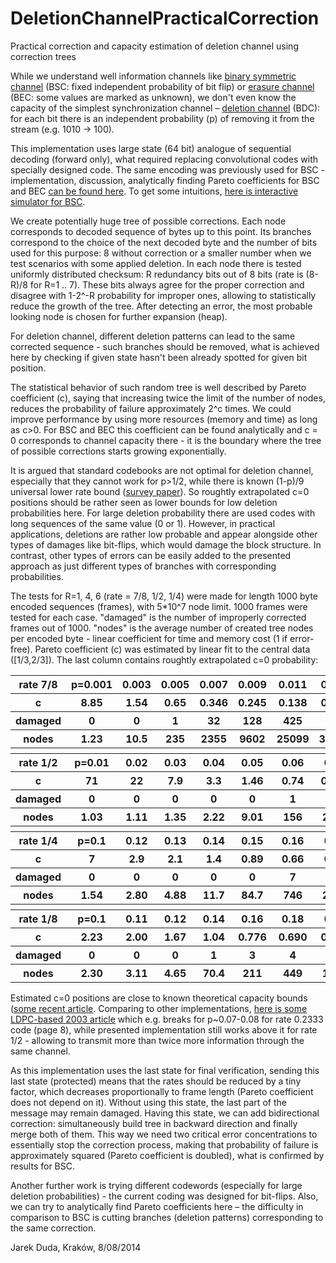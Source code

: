 DeletionChannelPracticalCorrection
==================================

Practical correction and capacity estimation of deletion channel using correction trees 

While we understand well information channels like [binary symmetric channel](http://en.wikipedia.org/wiki/Binary_symmetric_channel) (BSC: fixed independent probability of bit flip) or [erasure channel](http://en.wikipedia.org/wiki/Binary_erasure_channel) (BEC: some values are marked as unknown), we don't even know the capacity of the simplest synchronization channel – [deletion channel](http://en.wikipedia.org/wiki/Deletion_channel) (BDC): for each bit there is an independent probability (p) of removing it from the stream (e.g. 1010 -> 100).

This implementation uses large state (64 bit) analogue of sequential decoding (forward only), what required replacing convolutional codes with specially designed code. The same encoding was previously used for BSC - implementation, discussion, analytically finding Pareto coefficients for BSC and BEC [can be found here](https://indect-project.eu/correction-trees/). To get some intuitions, [here is interactive simulator for BSC](http://demonstrations.wolfram.com/CorrectionTrees/).

We create potentially huge tree of possible corrections. Each node corresponds to decoded sequence of bytes up to this point. Its branches correspond to the choice of the next decoded byte and the number of bits used for this purpose: 8 without correction or a smaller number when we test scenarios with some applied deletion. In each node there is tested uniformly distributed checksum: R redundancy bits out of 8 bits (rate is (8-R)/8 for R=1 .. 7). These bits always agree for the proper correction and disagree with 1-2^-R probability for improper ones, allowing to statistically reduce the growth of the tree. After detecting an error, the most probable looking node is chosen for further expansion (heap). 

For deletion channel, different deletion patterns can lead to the same corrected sequence - such branches should be removed, what is achieved here by checking if given state hasn't been already spotted for given bit position.

The statistical behavior of such random tree is well described by Pareto coefficient (c), saying that increasing twice the limit of the number of nodes, reduces the probability of failure approximately 2^c times. We could improve performance by using more resources (memory and time) as long as c>0. For BSC and BEC this coefficient can be found analytically and c = 0 corresponds to channel capacity there - it is the boundary where the tree of possible corrections starts growing exponentially. 

It is argued that standard codebooks are not optimal for deletion channel, especially that they cannot work for p>1/2, while there is known (1-p)/9 universal lower rate bound ([survey paper](http://www.eecs.harvard.edu/~michaelm/TALKS/DelSurvey.pdf)). So roughtly extrapolated c=0 positions should be rather seen as lower bounds for low deletion probabilities here. For large deletion probability there are used codes with long sequences of the same value (0 or 1). However, in practical applications, deletions are rather low probable and appear alongside other types of damages like bit-flips, which would damage the block structure. In contrast, other types of errors can be easily added to the presented approach as just different types of branches with corresponding probabilities.

The tests for R=1, 4, 6 (rate = 7/8, 1/2, 1/4) were made for length 1000 byte encoded sequences (frames), with 5*10^7 node limit. 1000 frames were tested for each case. "damaged" is the number of improperly corrected frames out of 1000. "nodes" is the average number of created tree nodes per encoded byte - linear coefficient for time and memory cost (1 if error-free). Pareto coefficient (c) was estimated by linear fit to the central data ([1/3,2/3]). The last column contains roughtly extrapolated c=0 probability:

<table>
  <tr>
    <th>rate 7/8</th><th>p=0.001</th><th>0.003</th><th>0.005</th><th>0.007</th><th>0.009</th><th>0.011</th><th>0.012</th><th>0.013</th><th>0.014</th><th>~0.015</th>
  </tr>
  <tr>
    <th> c </th><th>8.85</th><th>1.54</th><th>0.65</th><th>0.346</th><th>0.245</th><th>0.138</th><th>0.114</th><th>0.071</th><th>0.030</th><th>0</th>
  </tr>
  <tr>
    <th> damaged </th><th>0</th><th>0</th><th>1</th><th>32</th><th>128</th><th>425</th><th>595</th><th>753</th><th>882</th><th>-</th>
  </tr>
  <tr>
    <th> nodes </th><th>1.23</th><th>10.5</th><th>235</th><th>2355</th><th>9602</th><th>25099</th><th>33823</th><th>40992</th><th>46054</th><th>-</th>
  </tr>
  <tr>
   <th></th><th></th><th></th><th></th><th></th><th></th><th></th><th></th><th></th><th></th><th></th>
  </tr>
  <tr>
    <th>rate 1/2</th><th>p=0.01</th><th>0.02</th><th>0.03</th><th>0.04</th><th>0.05</th><th>0.06</th><th>0.07</th><th>0.08</th><th>0.09</th><th>~0.1</th>
  </tr>
  <tr>
    <th> c </th><th>71</th><th>22</th><th>7.9</th><th>3.3</th><th>1.46</th><th>0.74</th><th>0.398</th><th>0.241</th><th></th><th>0</th>
  </tr>
  <tr>
    <th> damaged </th><th>0</th><th>0</th><th>0</th><th>0</th><th>0</th><th>1</th><th>22</th><th>170</th><th></th><th>-</th>
  </tr>
  <tr>
    <th> nodes </th><th>1.03</th><th>1.11</th><th>1.35</th><th>2.22</th><th>9.01</th><th>156</th><th>2093</th><th>12696</th><th></th><th></th>
  </tr>
  <tr>
    <th></th><th></th><th></th><th></th><th></th><th></th><th></th><th></th><th></th><th></th><th></th>
  </tr>
  <tr>
    <th>rate 1/4</th><th>p=0.1</th><th>0.12</th><th>0.13</th><th>0.14</th><th>0.15</th><th>0.16</th><th>0.17</th><th>0.18</th><th>0.19</th><th>~0.2</th>
  </tr>
  <tr>
    <th> c </th><th>7</th><th>2.9</th><th>2.1</th><th>1.4</th><th>0.89</th><th>0.66</th><th>0.46</th><th>0.287</th><th>0.153</th><th>0</th>
  </tr>
  <tr>
    <th> damaged </th><th>0</th><th>0</th><th>0</th><th>0</th><th>0</th><th>7</th><th>35</th><th>125</th><th>446</th><th>-</th>
  </tr>
  <tr>
    <th> nodes </th><th>1.54</th><th>2.80</th><th>4.88</th><th>11.7</th><th>84.7</th><th>746</th><th>2818</th><th>9996</th><th>27516</th><th>-</th>
  </tr>
  <tr>
   <th></th><th></th><th></th><th></th><th></th><th></th><th></th><th></th><th></th><th></th><th></th>
  </tr>
   <tr>
    <th>rate 1/8</th><th>p=0.1</th><th>0.11</th><th>0.12</th><th>0.14</th><th>0.16</th><th>0.18</th><th>0.20</th><th>0.22</th><th>0.24</th><th>?</th>
  </tr>
  <tr>
    <th> c </th><th>2.23</th><th>2.00</th><th>1.67</th><th>1.04</th><th>0.776</th><th>0.690</th><th>0.623</th><th>0.482</th><th>0.432</th><th>0</th>
  </tr>
  <tr>
    <th> damaged </th><th>0</th><th>0</th><th>0</th><th>1</th><th>3</th><th>4</th><th>21</th><th>52</th><th>131</th><th>-</th>
  </tr>
  <tr>
    <th> nodes </th><th>2.30</th><th>3.11</th><th>4.65</th><th>70.4</th><th>211</th><th>449</th><th>1891</th><th>5182</th><th>12279</th><th>-</th>
  </tr>
</table>

Estimated c=0 positions are close to known theoretical capacity bounds ([some recent article](http://arxiv.org/pdf/1211.2497v1.pdf). Comparing to other implementations, [here is some LDPC-based 2003 article](http://www.eecs.harvard.edu/~chaki/doc/code-long.pdf) which e.g. breaks for p~0.07-0.08 for rate 0.2333 code (page 8), while presented implementation still works above it for rate 1/2 - allowing to transmit more than twice more information through the same channel.

As this implementation uses the last state for final verification, sending this last state (protected) means that the rates should be reduced by a tiny factor, which decreases proportionally to frame length (Pareto coefficient does not depend on it). Without using this state, the last part of the message may remain damaged. Having this state, we can add bidirectional correction: simultaneously build tree in backward direction and finally merge both of them. This way we need two critical error concentrations to essentially stop the correction process, making that probability of failure is approximately squared (Pareto coefficient is doubled), what is confirmed by results for BSC. 

Another further work is trying different codewords (especially for large deletion probabilities) - the current coding was designed for bit-flips. Also, we can try to analytically find Pareto coefficients here – the difficulty in comparison to BSC is cutting branches (deletion patterns) corresponding to the same correction.

Jarek Duda, Kraków, 8/08/2014
